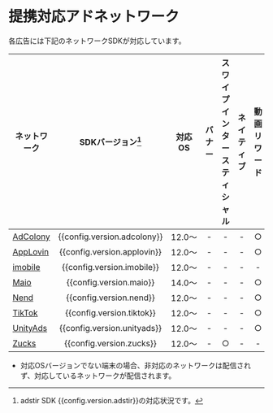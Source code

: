 # 提携対応アドネットワーク

各広告には下記のネットワークSDKが対応しています。

ネットワーク|SDKバージョン[^1]|対応OS| バナー | スワイプインタースティシャル | ネイティブ | 動画リワード | 全画面インタースティシャル
---|:-:|:-:|:-:|:-:|:-:|:-:|:-:
[AdColony](adcolony.md)|{{config.version.adcolony}}|12.0〜| - | - | - | ○ | -
[AppLovin](applovin.md)|{{config.version.applovin}}|12.0〜| - | - | - | ○ | ○
[imobile](imobile.md)  |{{config.version.imobile}} |12.0〜| - | - | - | - | ○
[Maio](maio.md)        |{{config.version.maio}}    |14.0〜| - | - | - | ○ | ○
[Nend](nend.md)        |{{config.version.nend}}    |12.0〜| - | - | - | ○ | ○
[TikTok](tiktok.md)    |{{config.version.tiktok}}  |12.0〜| - | - | - | ○ | ○
[UnityAds](unityads.md)|{{config.version.unityads}}|12.0〜| - | - | - | ○ | -
[Zucks](zucks.md)      |{{config.version.zucks}}   |12.0〜| - | ○ | - | - | -

* 対応OSバージョンでない端末の場合、非対応のネットワークは配信されず、対応しているネットワークが配信されます。

[^1]: adstir SDK {{config.version.adstir}}の対応状況です。

